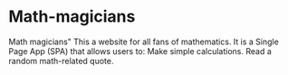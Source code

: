 # Math-magicians
Math magicians" This  a website for all fans of mathematics. It is a Single Page App (SPA) that allows users to:  Make simple calculations. Read a random math-related quote.
